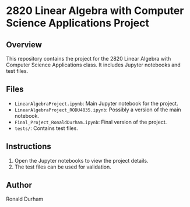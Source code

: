 # 2820 Linear Algebra with Computer Science Applications Project

## Overview

This repository contains the project for the 2820 Linear Algebra with Computer Science Applications class. It includes Jupyter notebooks and test files.

## Files

- `LinearAlgebraProject.ipynb`: Main Jupyter notebook for the project.
- `LinearAlgebraProject_RODU4835.ipynb`: Possibly a version of the main notebook.
- `Final_Project_RonaldDurham.ipynb`: Final version of the project.
- `tests/`: Contains test files.

## Instructions

1. Open the Jupyter notebooks to view the project details.
2. The test files can be used for validation.

## Author

Ronald Durham


